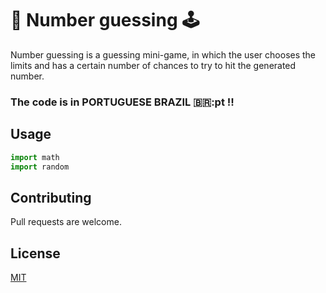 # 📓 Number guessing 🕹️

Number guessing is a guessing mini-game, in which the user chooses the limits and has a certain number of chances to try to hit the generated number.
### The code is in PORTUGUESE BRAZIL 🇧🇷:pt !!

## Usage

```python
import math 
import random
```
## Contributing
Pull requests are welcome.

## License
[MIT](https://choosealicense.com/licenses/mit/)

